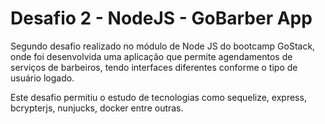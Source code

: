 # Desafio 2 - NodeJS - GoBarber App

Segundo desafio realizado no módulo de Node JS do bootcamp GoStack, onde foi desenvolvida uma aplicação que permite agendamentos de serviços de barbeiros, tendo interfaces diferentes conforme o tipo de usuário logado.

Este desafio permitiu o estudo de tecnologias como sequelize, express, bcrypterjs, nunjucks, docker entre outras.
